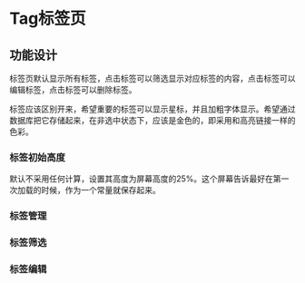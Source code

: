 # Tag标签页

## 功能设计
标签页默认显示所有标签，点击标签可以筛选显示对应标签的内容，点击标签可以编辑标签，点击标签可以删除标签。

标签应该区别开来，希望重要的标签可以显示星标，并且加粗字体显示。希望通过数据库把它存储起来，在非选中状态下，应该是金色的，即采用和高亮链接一样的色彩。

### 标签初始高度

默认不采用任何计算，设置其高度为屏幕高度的25%。这个屏幕告诉最好在第一次加载的时候，作为一个常量就保存起来。


### 标签管理

### 标签筛选

### 标签编辑
